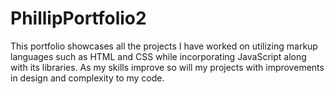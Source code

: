# PhillipPortfolio2

This portfolio showcases all the projects I have worked on utilizing markup languages such as
HTML and CSS while incorporating JavaScript along with its libraries. As my skills improve so will my projects with improvements
in design and complexity to my code.
